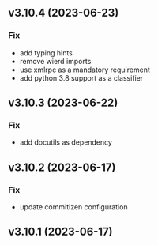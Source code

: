 ## v3.10.4 (2023-06-23)

### Fix

- add typing hints
- remove wierd imports
- use xmlrpc as a mandatory requirement
- add python 3.8 support as a classifier

## v3.10.3 (2023-06-22)

### Fix

- add docutils as dependency

## v3.10.2 (2023-06-17)

### Fix

- update commitizen configuration

## v3.10.1 (2023-06-17)
